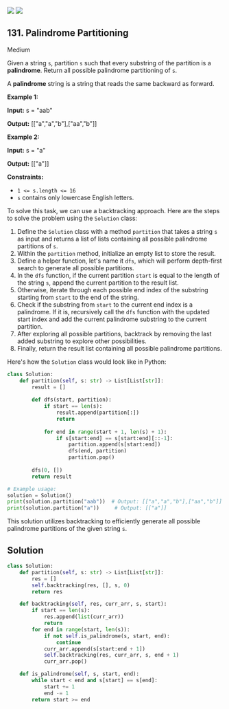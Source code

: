 [![](https://img.shields.io/github/stars/LeetCode-in-Python/LeetCode-in-Python?label=Stars&style=flat-square)](https://github.com/LeetCode-in-Python/LeetCode-in-Python)
[![](https://img.shields.io/github/forks/LeetCode-in-Python/LeetCode-in-Python?label=Fork%20me%20on%20GitHub%20&style=flat-square)](https://github.com/LeetCode-in-Python/LeetCode-in-Python/fork)

## 131\. Palindrome Partitioning

Medium

Given a string `s`, partition `s` such that every substring of the partition is a **palindrome**. Return all possible palindrome partitioning of `s`.

A **palindrome** string is a string that reads the same backward as forward.

**Example 1:**

**Input:** s = "aab"

**Output:** [["a","a","b"],["aa","b"]] 

**Example 2:**

**Input:** s = "a"

**Output:** [["a"]] 

**Constraints:**

*   `1 <= s.length <= 16`
*   `s` contains only lowercase English letters.

To solve this task, we can use a backtracking approach. Here are the steps to solve the problem using the `Solution` class:

1. Define the `Solution` class with a method `partition` that takes a string `s` as input and returns a list of lists containing all possible palindrome partitions of `s`.
2. Within the `partition` method, initialize an empty list to store the result.
3. Define a helper function, let's name it `dfs`, which will perform depth-first search to generate all possible partitions.
4. In the `dfs` function, if the current partition `start` is equal to the length of the string `s`, append the current partition to the result list.
5. Otherwise, iterate through each possible end index of the substring starting from `start` to the end of the string.
6. Check if the substring from `start` to the current end index is a palindrome. If it is, recursively call the `dfs` function with the updated start index and add the current palindrome substring to the current partition.
7. After exploring all possible partitions, backtrack by removing the last added substring to explore other possibilities.
8. Finally, return the result list containing all possible palindrome partitions.

Here's how the `Solution` class would look like in Python:

```python
class Solution:
    def partition(self, s: str) -> List[List[str]]:
        result = []
        
        def dfs(start, partition):
            if start == len(s):
                result.append(partition[:])
                return
            
            for end in range(start + 1, len(s) + 1):
                if s[start:end] == s[start:end][::-1]:
                    partition.append(s[start:end])
                    dfs(end, partition)
                    partition.pop()
        
        dfs(0, [])
        return result

# Example usage:
solution = Solution()
print(solution.partition("aab"))  # Output: [["a","a","b"],["aa","b"]]
print(solution.partition("a"))     # Output: [["a"]]
```

This solution utilizes backtracking to efficiently generate all possible palindrome partitions of the given string `s`.

## Solution

```python
class Solution:
    def partition(self, s: str) -> List[List[str]]:
        res = []
        self.backtracking(res, [], s, 0)
        return res

    def backtracking(self, res, curr_arr, s, start):
        if start == len(s):
            res.append(list(curr_arr))
            return
        for end in range(start, len(s)):
            if not self.is_palindrome(s, start, end):
                continue
            curr_arr.append(s[start:end + 1])
            self.backtracking(res, curr_arr, s, end + 1)
            curr_arr.pop()

    def is_palindrome(self, s, start, end):
        while start < end and s[start] == s[end]:
            start += 1
            end -= 1
        return start >= end
```
